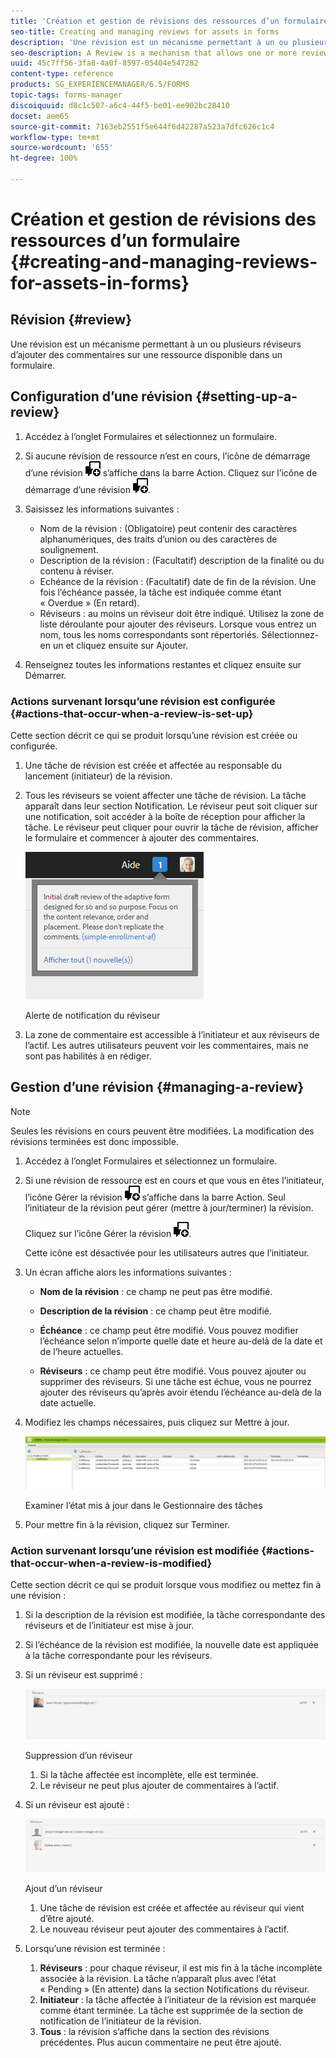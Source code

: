 ```yaml
---
title: 'Création et gestion de révisions des ressources d’un formulaire '
seo-title: Creating and managing reviews for assets in forms
description: 'Une révision est un mécanisme permettant à un ou plusieurs réviseurs d’ajouter des commentaires sur une ressource disponible dans un formulaire. '
seo-description: A Review is a mechanism that allows one or more reviewers to comment on an asset that is available in a form.
uuid: 45c7ff56-3fa8-4a0f-8597-05404e547282
content-type: reference
products: SG_EXPERIENCEMANAGER/6.5/FORMS
topic-tags: forms-manager
discoiquuid: d8c1c507-a6c4-44f5-be01-ee902bc28410
docset: aem65
source-git-commit: 7163eb2551f5e644f6d42287a523a7dfc626c1c4
workflow-type: tm+mt
source-wordcount: '655'
ht-degree: 100%

---
```



# Création et gestion de révisions des ressources d’un formulaire {#creating-and-managing-reviews-for-assets-in-forms}

## Révision {#review}

Une révision est un mécanisme permettant à un ou plusieurs réviseurs d’ajouter des commentaires sur une ressource disponible dans un formulaire.

## Configuration d’une révision {#setting-up-a-review}

1. Accédez à l’onglet Formulaires et sélectionnez un formulaire.
1. Si aucune révision de ressource n’est en cours, l’icône de démarrage d’une révision ![aem6forms_review_chat_comment](assets/aem6forms_review_chat_comment.png) s’affiche dans la barre Action. Cliquez sur l’icône de démarrage d’une révision ![aem6forms_review_chat_comment](assets/aem6forms_review_chat_comment.png).
1. Saisissez les informations suivantes :

   * Nom de la révision : (Obligatoire) peut contenir des caractères alphanumériques, des traits d’union ou des caractères de soulignement.
   * Description de la révision : (Facultatif) description de la finalité ou du contenu à réviser.
   * Echéance de la révision : (Facultatif) date de fin de la révision. Une fois l’échéance passée, la tâche est indiquée comme étant « Overdue » (En retard).
   * Réviseurs : au moins un réviseur doit être indiqué. Utilisez la zone de liste déroulante pour ajouter des réviseurs. Lorsque vous entrez un nom, tous les noms correspondants sont répertoriés. Sélectionnez-en un et cliquez ensuite sur Ajouter.

1. Renseignez toutes les informations restantes et cliquez ensuite sur Démarrer.

### Actions survenant lorsqu’une révision est configurée {#actions-that-occur-when-a-review-is-set-up}

Cette section décrit ce qui se produit lorsqu’une révision est créée ou configurée.

1. Une tâche de révision est créée et affectée au responsable du lancement (initiateur) de la révision.
1. Tous les réviseurs se voient affecter une tâche de révision. La tâche apparaît dans leur section Notification. Le réviseur peut soit cliquer sur une notification, soit accéder à la boîte de réception pour afficher la tâche. Le réviseur peut cliquer pour ouvrir la tâche de révision, afficher le formulaire et commencer à ajouter des commentaires.

   ![Alerte de notification du réviseur](assets/noti.png)

   Alerte de notification du réviseur

1. La zone de commentaire est accessible à l’initiateur et aux réviseurs de l’actif. Les autres utilisateurs peuvent voir les commentaires, mais ne sont pas habilités à en rédiger.

## Gestion d’une révision {#managing-a-review}

>[!NOTE]
>
>Seules les révisions en cours peuvent être modifiées. La modification des révisions terminées est donc impossible.

1. Accédez à l’onglet Formulaires et sélectionnez un formulaire.

1. Si une révision de ressource est en cours et que vous en êtes l’initiateur, l’icône Gérer la révision ![aem6forms_review_chat_comment](assets/aem6forms_review_chat_comment.png) s’affiche dans la barre Action. Seul l’initiateur de la révision peut gérer (mettre à jour/terminer) la révision.

   Cliquez sur l’icône Gérer la révision ![aem6forms_review_chat_comment](assets/aem6forms_review_chat_comment.png).

   Cette icône est désactivée pour les utilisateurs autres que l’initiateur.

1. Un écran affiche alors les informations suivantes :

   * **Nom de la révision** : ce champ ne peut pas être modifié.

   * **Description de la révision** : ce champ peut être modifié.

   * **Échéance** : ce champ peut être modifié. Vous pouvez modifier l’échéance selon n’importe quelle date et heure au-delà de la date et de l’heure actuelles.

   * **Réviseurs** : ce champ peut être modifié. Vous pouvez ajouter ou supprimer des réviseurs. Si une tâche est échue, vous ne pourrez ajouter des réviseurs qu’après avoir étendu l’échéance au-delà de la date actuelle.

1. Modifiez les champs nécessaires, puis cliquez sur Mettre à jour.

   ![État Mis à jour de la révision dans le Gestionnaire des tâches](assets/tskmgr.png)

   Examiner l’état mis à jour dans le Gestionnaire des tâches

1. Pour mettre fin à la révision, cliquez sur Terminer.

### Action survenant lorsqu’une révision est modifiée {#actions-that-occur-when-a-review-is-modified}

Cette section décrit ce qui se produit lorsque vous modifiez ou mettez fin à une révision :

1. Si la description de la révision est modifiée, la tâche correspondante des réviseurs et de l’initiateur est mise à jour.
1. Si l’échéance de la révision est modifiée, la nouvelle date est appliquée à la tâche correspondante pour les réviseurs.

1. Si un réviseur est supprimé :

   ![Suppression d’un réviseur](assets/removeduser.png)

   Suppression d’un réviseur

   1. Si la tâche affectée est incomplète, elle est terminée.
   1. Le réviseur ne peut plus ajouter de commentaires à l’actif.

1. Si un réviseur est ajouté :

   ![Ajout d’un réviseur](assets/addedreviewer.png)

   Ajout d’un réviseur

   1. Une tâche de révision est créée et affectée au réviseur qui vient d’être ajouté.
   1. Le nouveau réviseur peut ajouter des commentaires à l’actif.

1. Lorsqu’une révision est terminée :

   1. **Réviseurs** : pour chaque réviseur, il est mis fin à la tâche incomplète associée à la révision. La tâche n’apparaît plus avec l’état « Pending » (En attente) dans la section Notifications du réviseur.
   1. **Initiateur** : la tâche affectée à l’initiateur de la révision est marquée comme étant terminée. La tâche est supprimée de la section de notification de l’initiateur de la révision.
   1. **Tous** : la révision s’affiche dans la section des révisions précédentes. Plus aucun commentaire ne peut être ajouté.

